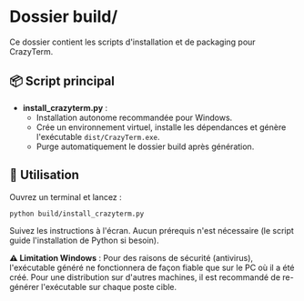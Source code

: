 # Dossier build/

Ce dossier contient les scripts d'installation et de packaging pour CrazyTerm.

## 📦 Script principal

- **install_crazyterm.py** :
    - Installation autonome recommandée pour Windows.
    - Crée un environnement virtuel, installe les dépendances et génère l'exécutable `dist/CrazyTerm.exe`.
    - Purge automatiquement le dossier build après génération.

## 🏁 Utilisation

Ouvrez un terminal et lancez :
```bash
python build/install_crazyterm.py
```

Suivez les instructions à l'écran. Aucun prérequis n'est nécessaire (le script guide l'installation de Python si besoin).

**⚠️ Limitation Windows** : Pour des raisons de sécurité (antivirus), l'exécutable généré ne fonctionnera de façon fiable que sur le PC où il a été créé. Pour une distribution sur d'autres machines, il est recommandé de re-générer l'exécutable sur chaque poste cible.


